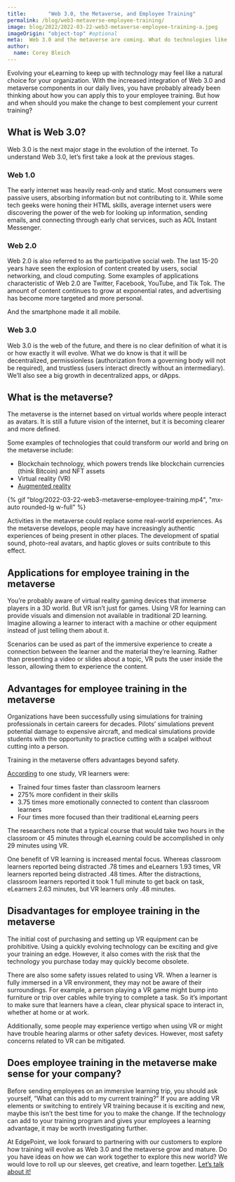```yaml
---
title:       "Web 3.0, the Metaverse, and Employee Training"
permalink: /blog/web3-metaverse-employee-training/
image: blog/2022/2022-03-22-web3-metaverse-employee-training-a.jpeg
imageOrigin: "object-top" #optional
meta:  Web 3.0 and the metaverse are coming. What do technologies like VR and augmented reality mean for your employee training program?
author: 
  name: Corey Bleich
---
```


Evolving your eLearning to keep up with technology may feel like a natural choice for your organization. With the increased integration of Web 3.0 and metaverse components in our daily lives, you have probably already been thinking about how you can apply this to your employee training. But how and when should you make the change to best complement your current training?

## What is Web 3.0? 
Web 3.0 is the next major stage in the evolution of the internet. To understand Web 3.0, let’s first take a look at the previous stages. 
 
### Web 1.0	
The early internet was heavily read-only and static. Most consumers were passive users, absorbing information but not contributing to it. While some tech geeks were honing their HTML skills, average internet users were discovering the power of the web for looking up information, sending emails, and connecting through early chat services, such as AOL Instant Messenger.   

### Web 2.0
Web 2.0 is also referred to as the participative social web. The last 15-20 years have seen the explosion of content created by users, social networking, and cloud computing. Some examples of applications characteristic of Web 2.0 are Twitter, Facebook, YouTube, and Tik Tok. The amount of content continues to grow at exponential rates, and advertising has become more targeted and more personal.

And the smartphone made it all mobile.

### Web 3.0
Web 3.0 is the web of the future, and there is no clear definition of what it is or how exactly it will evolve. What we do know is that it will be decentralized, permissionless (authorization from a governing body will not be required), and trustless (users interact directly without an intermediary). We’ll also see a big growth in decentralized apps, or dApps. 
	
## What is the metaverse?
The metaverse is the internet based on virtual worlds where people interact as avatars. It is still a future vision of the internet, but it is becoming clearer and more defined.

Some examples of technologies that could transform our world and bring on the metaverse include:
* Blockchain technology, which powers trends like blockchain currencies (think Bitcoin) and NFT assets
* Virtual reality (VR)
* [Augmented reality](/blog/future-of-augmented-reality/)

{% gif "blog/2022-03-22-web3-metaverse-employee-training.mp4", "mx-auto rounded-lg w-full" %}

Activities in the metaverse could replace some real-world experiences. As the metaverse develops, people may have increasingly authentic experiences of being present in other places. The development of spatial sound, photo-real avatars, and haptic gloves or suits contribute to this effect. 

## Applications for employee training in the metaverse
You’re probably aware of virtual reality gaming devices that immerse players in a 3D world. But VR isn’t just for games. Using VR for learning can provide visuals and dimension not available in traditional 2D learning. Imagine allowing a learner to interact with a machine or other equipment instead of just telling them about it. 

Scenarios can be used as part of the immersive experience to create a connection between the learner and the material they’re learning. Rather than presenting a video or slides about a topic, VR puts the user inside the lesson, allowing them to experience the content. 

## Advantages for employee training in the metaverse
Organizations have been successfully using simulations for training professionals in certain careers for decades. Pilots’ simulations prevent potential damage to expensive aircraft, and medical simulations provide students with the opportunity to practice cutting with a scalpel without cutting into a person. 

Training in the metaverse offers advantages beyond safety.  

[According](https://www.pwc.com/us/en/tech-effect/emerging-tech/virtual-reality-study.html) to one study, VR learners were:
* Trained four times faster than classroom learners
* 275% more confident in their skills
* 3.75 times more emotionally connected to content than classroom learners
* Four times more focused than their traditional eLearning peers 

The researchers note that a typical course that would take two hours in the classroom or 45 minutes through eLearning could be accomplished in only 29 minutes using VR. 

One benefit of VR learning is increased mental focus. Whereas classroom learners reported being distracted .78 times and eLearners 1.93 times, VR learners reported being distracted .48 times. After the distractions, classroom learners reported it took 1 full minute to get back on task, eLearners 2.63 minutes, but VR learners only .48 minutes. 

## Disadvantages for employee training in the metaverse
The initial cost of purchasing and setting up VR equipment can be prohibitive. Using a quickly evolving technology can be exciting and give your training an edge. However, it also comes with the risk that the technology you purchase today may quickly become obsolete. 

There are also some safety issues related to using VR. When a learner is fully immersed in a VR environment, they may not be aware of their surroundings. For example, a person playing a VR game might bump into furniture or trip over cables while trying to complete a task. So it’s important to make sure that learners have a clean, clear physical space to interact in, whether at home or at work. 

Additionally, some people may experience vertigo when using VR or might have trouble hearing alarms or other safety devices. However, most safety concerns related to VR can be mitigated.

## Does employee training in the metaverse make sense for your company?
Before sending employees on an immersive learning trip, you should ask yourself, “What can this add to my current training?” If you are adding VR elements or switching to entirely VR training because it is exciting and new, maybe this isn’t the best time for you to make the change. If the technology can add to your training program and gives your employees a learning advantage, it may be worth investigating further. 

At EdgePoint, we look forward to partnering with our customers to explore how training will evolve as Web 3.0 and the metaverse grow and mature. Do you have ideas on how we can work together to explore this new world? We would love to roll up our sleeves, get creative, and learn together. [Let’s talk about it!](/contact/)
